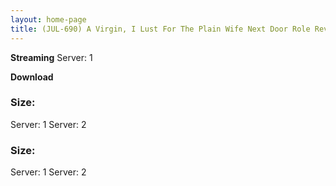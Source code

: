 ```yaml
---
layout: home-page
title: (JUL-690) A Virgin, I Lust For The Plain Wife Next Door Role Reversal A Sweaty Reverse Hold Intercourse That Taught Me How To Fuck. Mina Kitano
---
```

<b>Streaming</b>
Server: 1

<b>Download</b>
<h3>Size: </h3>
Server: 1
Server: 2

<h3>Size: </h3>
Server: 1
Server: 2
